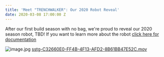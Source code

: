 ```yaml
---
title: 'Meet "TRENCHWALKER": Our 2020 Robot Reveal'
date: 2020-03-08 17:00:00 Z
---
```


After our first build season with no bag, we're proud to reveal our 2020 season robot, TBD! If you want to learn more about the robot [click here for documentation](https://frcpersevere.com/robots) 

![image.jpg](/uploads/image.jpg)
[sstg-C32660E0-FF4B-4F13-AFD2-8B61BB47E52C.mov](/uploads/sstg-C32660E0-FF4B-4F13-AFD2-8B61BB47E52C.mov)

